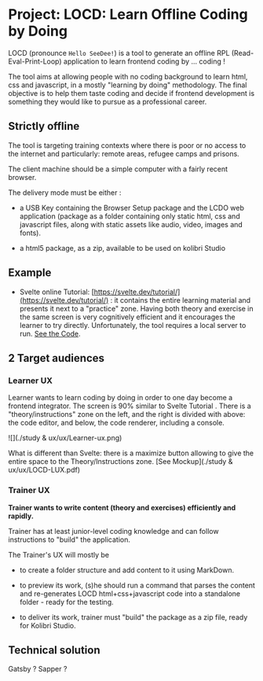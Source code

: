 # Project: LOCD: Learn Offline Coding  by Doing

LOCD (pronounce `Hello SeeDee!`) is a tool to generate an offline RPL (Read-Eval-Print-Loop) application to learn frontend coding by ... coding !

The tool aims at allowing people with no coding background to learn html, css and javascript, in a mostly "learning by doing" methodology. The final objective is to help them taste coding and decide if frontend development is something they would like to pursue as a professional career.

## Strictly offline

 The tool is targeting training contexts where there is poor or no access to the internet and particularly: remote areas, refugee camps and prisons. 

The client machine should be a simple computer with a fairly recent browser.

The delivery mode must be either :

- a  USB Key containing the Browser Setup package and the LCDO web application (package as a folder containing only static html, css and javascript files, along with static assets like audio, video, images and fonts).

- a html5 package, as a zip, available to be used on kolibri Studio

## Example

- Svelte online Tutorial: [https://svelte.dev/tutorial/](https://svelte.dev/tutorial/) : it contains the entire learning material and presents it next to a "practice" zone. Having both theory and exercise in the same screen is very cognitively efficient and it encourages the learner to try directly. Unfortunately, the tool requires a local server to run. [See the Code]([https://github.com/sveltejs/svelte/tree/master/site](https://github.com/sveltejs/svelte/tree/master/site)).

## 2 Target audiences

### Learner UX

Learner wants to learn coding by doing in order to one day become a frontend integrator. The screen is 90% similar to Svelte Tutorial . There is a "theory/instructions" zone on the left, and the right is divided with above: the code editor, and below, the code renderer, including a console.

![](./study & ux/ux/Learner-ux.png)

What is different than Svelte: there is a maximize button allowing to give the entire space to the Theory/Instructions zone. [See Mockup](./study & ux/ux/LOCD-LUX.pdf)

### Trainer UX

**Trainer wants to write content (theory and exercises) efficiently and rapidly.**

Trainer has at least junior-level coding knowledge and can follow instructions to "build" the application.

The Trainer's UX will mostly be 

- to create a folder structure and add content to it using MarkDown. 

- to preview its work, (s)he should run a command that parses the content and re-generates LOCD html+css+javascript code into a standalone folder - ready for the testing.

- to deliver its work, trainer must "build" the package as a zip file, ready for Kolibri Studio.

## Technical solution

Gatsby ? Sapper ?
